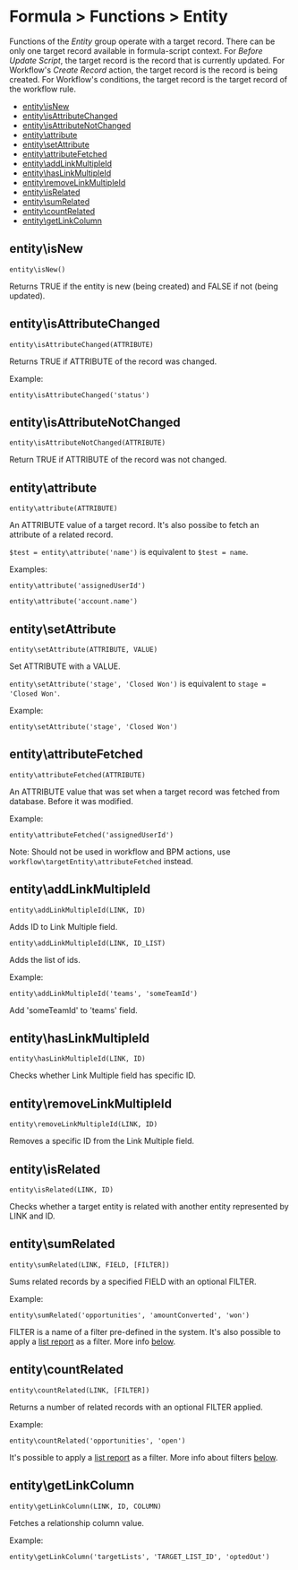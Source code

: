 # Formula > Functions > Entity

Functions of the *Entity* group operate with a target record. There can be only one target record available in formula-script context. 
For *Before Update Script*, the target record is the record that is currently updated. For Workflow's *Create Record* action, 
the target record is the record is being created. For Workflow's conditions, the target record is the target record of the workflow rule.

* [entity\isNew](#entityisnew)
* [entity\isAttributeChanged](#entityisattributechanged)
* [entity\isAttributeNotChanged](#entityisattributenotchanged)
* [entity\attribute](#entityattribute)
* [entity\setAttribute](#entitysetattribute)
* [entity\attributeFetched](#entityattributefetched)
* [entity\addLinkMultipleId](#entityaddlinkmultipleid)
* [entity\hasLinkMultipleId](#entityhaslinkmultipleid)
* [entity\removeLinkMultipleId](#entityremovelinkmultipleid)
* [entity\isRelated](#entityisrelated)
* [entity\sumRelated](#entitysumrelated)
* [entity\countRelated](#entitycountrelated)
* [entity\getLinkColumn](#entitygetlinkcolumn)


## entity\isNew

`entity\isNew()`

Returns TRUE if the entity is new (being created) and FALSE if not (being updated).

## entity\isAttributeChanged

`entity\isAttributeChanged(ATTRIBUTE)`

Returns TRUE if ATTRIBUTE of the record was changed.

Example:

`entity\isAttributeChanged('status')`

## entity\isAttributeNotChanged

`entity\isAttributeNotChanged(ATTRIBUTE)`

Return TRUE if ATTRIBUTE of the record was not changed.

## entity\attribute

`entity\attribute(ATTRIBUTE)`

An ATTRIBUTE value of a target record. It's also possibe to fetch an attribute of a related record.

`$test = entity\attribute('name')` is equivalent to `$test = name`.

Examples:

`entity\attribute('assignedUserId')`

`entity\attribute('account.name')`

## entity\setAttribute

`entity\setAttribute(ATTRIBUTE, VALUE)`

Set ATTRIBUTE with a VALUE.

`entity\setAttribute('stage', 'Closed Won')` is equivalent to `stage = 'Closed Won'`.

Example:

`entity\setAttribute('stage', 'Closed Won')`


## entity\attributeFetched

`entity\attributeFetched(ATTRIBUTE)`

An ATTRIBUTE value that was set when a target record was fetched from database. Before it was modified.

Example:

`entity\attributeFetched('assignedUserId')`

Note: Should not be used in workflow and BPM actions, use `workflow\targetEntity\attributeFetched` instead.

## entity\addLinkMultipleId

`entity\addLinkMultipleId(LINK, ID)`

Adds ID to Link Multiple field.

`entity\addLinkMultipleId(LINK, ID_LIST)`

Adds the list of ids.

Example:

`entity\addLinkMultipleId('teams', 'someTeamId')`

Add 'someTeamId' to 'teams' field.


## entity\hasLinkMultipleId

`entity\hasLinkMultipleId(LINK, ID)`

Checks whether Link Multiple field has specific ID.

## entity\removeLinkMultipleId

`entity\removeLinkMultipleId(LINK, ID)`

Removes a specific ID from the Link Multiple field.

## entity\isRelated

`entity\isRelated(LINK, ID)`

Checks whether a target entity is related with another entity represented by LINK and ID.

## entity\sumRelated

`entity\sumRelated(LINK, FIELD, [FILTER])`

Sums related records by a specified FIELD with an optional FILTER.

Example:

`entity\sumRelated('opportunities', 'amountConverted', 'won')`

FILTER is a name of a filter pre-defined in the system. It's also possible to apply a [list report](../user-guide/reports.md) as a filter. More info [below](#filter).

## entity\countRelated

`entity\countRelated(LINK, [FILTER])`

Returns a number of related records with an optional FILTER applied.

Example:

`entity\countRelated('opportunities', 'open')`

It's possible to apply a [list report](../user-guide/reports.md) as a filter. More info about filters [below](#filter).

## entity\getLinkColumn

`entity\getLinkColumn(LINK, ID, COLUMN)`

Fetches a relationship column value.

Example:

`entity\getLinkColumn('targetLists', 'TARGET_LIST_ID', 'optedOut')`
